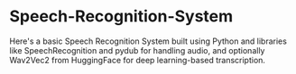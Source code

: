 # Speech-Recognition-System
Here's a basic Speech Recognition System built using Python and libraries like SpeechRecognition and pydub for handling audio, and optionally Wav2Vec2 from HuggingFace for deep learning-based transcription.
